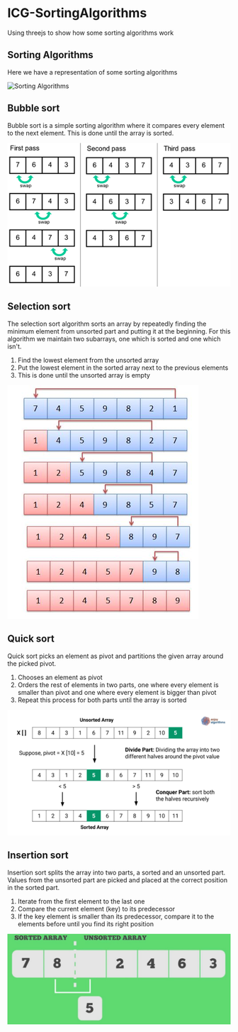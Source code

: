# ICG-SortingAlgorithms

Using threejs to show how some sorting algorithms work  
  
## Sorting Algorithms

Here we have a representation of some sorting algorithms  
  
![Sorting Algorithms](imgs/sortingAlgorithms.gif)

## Bubble sort

 Bubble sort is a simple sorting algorithm where it compares every element to the next element.
 This is done until the array is sorted.

![Bubble Sort](imgs/bubble_sort.png)

## Selection sort

The selection sort algorithm sorts an array by repeatedly finding the minimum element from unsorted part and putting it at the beginning.
For this algorithm we maintain two subarrays, one which is sorted and one which isn't.

1. Find the lowest element from the unsorted array
2. Put the lowest element in the sorted array next to the previous elements
3. This is done until the unsorted array is empty

![Selection Sort](imgs/selection_sort.png)

## Quick sort

Quick sort picks an element as pivot and partitions the given array around the picked pivot.  

1. Chooses an element as pivot
2. Orders the rest of elements in two parts, one where every element is smaller than pivot and one where every element is bigger than pivot
3. Repeat this process for both parts until the array is sorted

![Quick Sort](imgs/quick_sort.png)

## Insertion sort

Insertion sort splits the array into two parts, a sorted and an unsorted part. Values from the unsorted part are picked and placed at the correct position in the sorted part.

1. Iterate from the first element to the last one
2. Compare the current element (key) to its predecessor
3. If the key element is smaller than its predecessor, compare it to the elements before until you find its right position

![Insertion Sort](imgs/insertion_sort.png)
